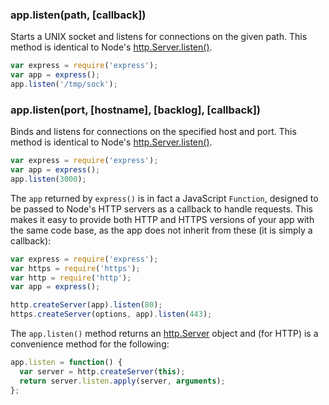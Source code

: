 <h3 id='app.listen'>app.listen(path, [callback])<span class="avaibility"></span> <span class="deprecated"></span></h3>

Starts a UNIX socket and listens for connections on the given path.
This method is identical to Node's [http.Server.listen()](https://nodejs.org/api/http.html#http_server_listen_path_callback).

```js
var express = require('express');
var app = express();
app.listen('/tmp/sock');
```

<h3 id='app.listen'>app.listen(port, [hostname], [backlog], [callback])</h3>

Binds and listens for connections on the specified host and port.
This method is identical to Node's [http.Server.listen()](http://nodejs.org/api/http.html#http_server_listen_port_hostname_backlog_callback).

```js
var express = require('express');
var app = express();
app.listen(3000);
```

The `app` returned by `express()` is in fact a JavaScript
`Function`, designed to be passed to Node's HTTP servers as a callback
to handle requests. This makes it easy to provide both HTTP and HTTPS versions of
your app with the same code base, as the app does not inherit from these
(it is simply a callback):

```js
var express = require('express');
var https = require('https');
var http = require('http');
var app = express();

http.createServer(app).listen(80);
https.createServer(options, app).listen(443);
```

The `app.listen()` method returns an [http.Server](https://nodejs.org/api/http.html#http_class_http_server) object and (for HTTP) is a convenience method for the following:

```js
app.listen = function() {
  var server = http.createServer(this);
  return server.listen.apply(server, arguments);
};
```
